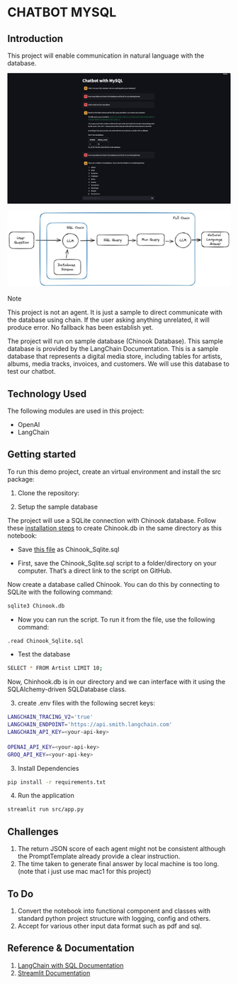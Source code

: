 # CHATBOT MYSQL

## Introduction

This project will enable communication in natural language with the database.

![The Screenshot](img/streamlit_screenshot.png)

![The Concept](img/chat-with-mysql-chain-langchain.jpg)

> [!NOTE]
> This project is not an agent. It is just a sample to direct communicate with the database using chain. If the user asking anything unrelated, it will produce error. No fallback has been establish yet.

The project will run on sample database (Chinook Database). This sample database is provided by the LangChain Documentation.
This is a sample database that represents a digital media store, including tables for artists, albums, media tracks, invoices, and customers. We will use this database to test our chatbot.

## Technology Used

The following modules are used in this project:

- OpenAI
- LangChain

## Getting started

To run this demo project, create an virtual environment and install the src package:

1. Clone the repository:

2. Setup the sample database

The project will use a SQLite connection with Chinook database. Follow these [installation steps](https://database.guide/2-sample-databases-sqlite/) to create Chinook.db in the same directory as this notebook:

- Save [this file](https://raw.githubusercontent.com/lerocha/chinook-database/master/ChinookDatabase/DataSources/Chinook_Sqlite.sql) as Chinook_Sqlite.sql

- First, save the Chinook_Sqlite.sql script to a folder/directory on your computer. That’s a direct link to the script on GitHub.

Now create a database called Chinook. You can do this by connecting to SQLite with the following command:

```bash
sqlite3 Chinook.db
```

- Now you can run the script. To run it from the file, use the following command:

```bash
.read Chinook_Sqlite.sql
```

- Test the database

```bash
SELECT * FROM Artist LIMIT 10;
```

Now, Chinhook.db is in our directory and we can interface with it using the SQLAlchemy-driven SQLDatabase class.

3. create .env files with the following secret keys:

```bash
LANGCHAIN_TRACING_V2='true'
LANGCHAIN_ENDPOINT='https://api.smith.langchain.com'
LANGCHAIN_API_KEY=<your-api-key>

OPENAI_API_KEY=<your-api-key>
GROQ_API_KEY=<your-api-key>
```

3. Install Dependencies

```bash
pip install -r requirements.txt
```

4. Run the application

```bash
streamlit run src/app.py
```

## Challenges

1. The return JSON score of each agent might not be consistent although the PromptTemplate already provide a clear instruction.
2. The time taken to generate final answer by local machine is too long. (note that i just use mac mac1 for this project)

## To Do

1. Convert the notebook into functional component and classes with standard python project structure with logging, config and others.
2. Accept for various other input data format such as pdf and sql.

## Reference & Documentation

1. [LangChain with SQL Documentation](https://python.langchain.com/docs/use_cases/sql/quickstart/)
2. [Streamlit Documentation](https://docs.streamlit.io/get-started/tutorials/create-an-app)
